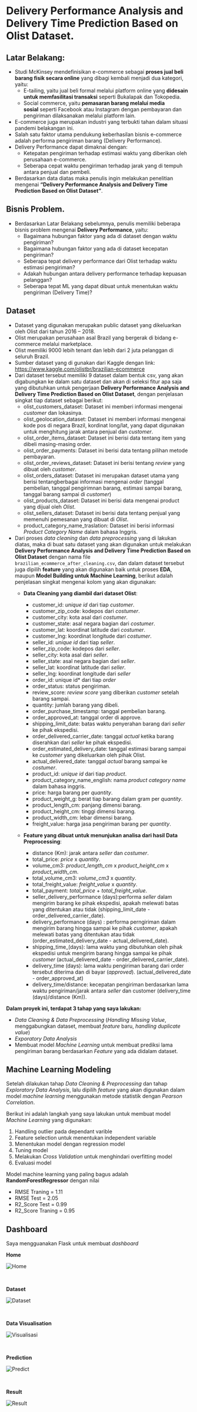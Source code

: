 # Delivery Performance Analysis and Delivery Time Prediction Based on Olist Dataset.

## Latar Belakang:
- Studi McKinsey mendefinisikan e-commerce sebagai **proses jual beli barang fisik secara online** yang dibagi kembali menjadi dua kategori, yaitu:
    - E-tailing, yaitu jual beli formal melalui platform online yang **didesain untuk memfasilitasi transaksi** seperti Bukalapak dan Tokopedia.
    - Social commerce, yaitu **pemasaran barang melalui media sosial** seperti Facebook atau Instagram dengan pembayaran dan pengiriman dilaksanakan melalui platform lain.
- E-commerce juga merupakan industri yang terbukti tahan dalam situasi pandemi belakangan ini.
- Salah satu faktor utama pendukung keberhasilan bisnis e-commerce adalah performa pengiriman barang (Delivery Performance).
- Delivery Performance dapat dimaknai dengan:
    - Ketepatan pengiriman terhadap estimasi waktu  yang diberikan oleh perusahaan e-commerce.
    - Seberapa cepat waktu pengiriman terhadap jarak yang di tempuh antara penjual dan pembeli.
- Berdasarkan data diatas maka penulis ingin melakukan penelitian mengenai **“Delivery Performance Analysis and Delivery Time Prediction Based on Olist Dataset”**.

## Bisnis Problem.
- Berdasarkan Latar Belakang sebelumnya, penulis memiliki beberapa bisnis problem mengenai **Delivery Performance**, yaitu:
    - Bagaimana hubungan faktor yang ada di dataset dengan waktu pengiriman?
    - Bagaimana hubungan faktor yang ada di dataset kecepatan pengiriman?
    - Seberapa tepat delivery performance dari Olist terhadap waktu estimasi pengiriman?
    - Adakah hubungan antara delivery performance terhadap kepuasan pelanggan?
    - Seberapa tepat ML yang dapat dibuat untuk menentukan waktu pengiriman (Delivery Time)?
    
## Dataset
- Dataset yang digunakan merupakan public dataset yang dikeluarkan oleh Olist dari tahun 2016 – 2018.
- Olist merupakan perusahaan asal Brazil yang bergerak di bidang e-commerce melalui marketplace.
- Olist memiliki 9000 lebih tenant dan lebih dari 2 juta pelanggan di seluruh Brazil.
- Sumber dataset yang di gunakan dari Kaggle dengan link: https://www.kaggle.com/olistbr/brazilian-ecommerce
- Dari dataset tersebut memiliki 9 dataset dalam bentuk csv, yang akan digabungkan ke dalam satu dataset dan akan di seleksi fitur apa saja yang dibutuhkan untuk pengerjaan **Delivery Performance Analysis and Delivery Time Prediction Based on Olist Dataset**, dengan penjelasan singkat tiap dataset sebagai berikut:
    - olist_customers_dataset: Dataset ini memberi informasi mengenai *customer* dan lokasinya.
    - olist_geolocation_dataset: Dataset ini memberi informasi mengenai kode pos di negara Brazil, kordinat long/lat, yang dapat digunakan untuk menghitung jarak antara penjual dan *customer*.
    - olist_order_items_dataset: Dataset ini berisi data tentang item yang dibeli masing-masing order.
    - olist_order_payments: Dataset ini berisi data tentang pilihan metode pembayaran.
    - olist_order_reviews_dataset: Dataset ini berisi tentang *review* yang dibuat oleh *customer*.
    - olist_orders_dataset: Dataset ini merupakan dataset utama yang berisi tentangberbagai informasi mengenai *order* (tanggal pembelian, tanggal pengirimnan barang, estimasi sampai barang, tanggal barang sampai di *customer*)
    - olist_products_dataset: Dataset ini berisi data mengenai product yang dijual oleh *Olist*.
    - olist_sellers_dataset: Dataset ini berisi data tentang penjual yang memenuhi pemesanan yang dibuat di *Olist*.
    - product_category_name_traslation: Dataset ini berisi informasi *Product Category Name* dalam bahasa Inggris.
- Dari proses *data cleaning* dan *data preprocessing* yang di lakukan diatas, maka di buat satu dataset yang akan digunakan untuk melakukan **Delivery Performance Analysis and Delivery Time Prediction Based on Olist Dataset** dengan nama file ``brazilian_ecommerce_after_cleaning.csv``, dan dalam dataset tersebut juga dipilih **feature** yang akan digunakan baik untuk proses **EDA**, maupun **Model Building untuk Machine Learning**, berikut adalah penjelasan singkat mengenai kolom yang akan digunakan:
    - **Data Cleaning yang diambil dari dataset Olist**:
        - customer_id: *unique id* dari tiap *customer*.
        - customer_zip_code: kodepos dari *costumer*.
        - customer_city: kota asal dari *costumer*.
        - customer_state: asal negara bagian dari *costumer*.
        - customer_lat: koordinat latitude dari *costumer*.
        - customer_lng: koordinat longitude dari *costumer*.
        - seller_id: *unique id* dari tiap *seller*.
        - seller_zip_code: kodepos dari *seller*.
        - seller_city: kota asal dari *seller*.
        - seller_state: asal negara bagian dari *seller*.
        - seller_lat: koordinat latitude dari *seller*.
        - seller_lng: koordinat longitude dari *seller*
        - order_id: unique id* dari tiap *order*
        - order_status: status pengiriman.
        - review_score: *review score* yang diberikan *customer* setelah barang sampai.
        - quantity: jumlah barang yang dibeli.
        - order_purchase_timestamp: tanggal pembelian barang.
        - order_approved_at: tanggal order di approve.
        - shipping_limit_date: batas waktu penyerahan barang dari *seller* ke pihak ekspedisi.
        - order_delivered_carrier_date: tanggal *actual* ketika barang diserahkan dari *seller* ke pihak ekspedisi.
        - order_estimated_delivery_date: tanggal estimasi barang sampai ke *customer* yang dikeluarkan oleh pihak Olist.
        - actual_delivered_date: tanggal *actual* barang sampai ke *costumer*.
        - product_id: *unique id* dari tiap *product*.
        - product_category_name_english: nama *product category name* dalam bahasa inggris.
        - price: harga barang per *quantity*.
        - product_weight_g: berat tiap barang dalam gram per *quantity*.
        - product_length_cm: panjang dimensi barang.
        - product_height_cm: tinggi dimensi barang.
        - product_width_cm: lebar dimensi barang.
        - freight_value: harga jasa pengiriman barang per *quantity*.

    - **Feature yang dibuat untuk menunjukan analisa dari hasil Data Preprocessing**:
        - distance (Km): jarak antara *seller* dan *costumer*.
        - total_price: *price* x *quantity*.
        - volume_cm3: *product_length_cm* x *product_height_cm* x *product_width_cm*.
        - total_volume_cm3: *volume_cm3* x *quantity*.
        - total_freight_value: *freight_value* x *quantity*.
        - total_payment: *total_price* + *total_freight_value*.
        - seller_delivery_performance (days):performa *seller* dalam mengirim barang ke pihak ekspedisi, apakah melewati batas yang ditentukan atau tidak (shipping_limit_date - order_delivered_carrier_date).
        - delivery_performance (days) : performa perngiriman dalam mengirim barang hingga sampai ke pihak *customer*, apakah melewati batas yang ditentukan atau tidak (order_estimated_delivery_date - actual_delivered_date).
        - shipping_time_(days): lama waktu yang dibutuhkan oleh pihak ekspedisi untuk mengirim barang hingga sampai ke pihak *customer* (actual_delivered_date - order_delivered_carrier_date).
        - delivery_time (days): lama waktu pengiriman barang dari order tersebut diterima dan di bayar (*approved*). (actual_delivered_date - order_approved_at)
        - delivery_time/distance: kecepatan pengiriman berdasarkan lama waktu pengiriman/jarak antara *seller* dan customer (delivery_time (days)/distance (Km)).
        
**Dalam proyek ini, terdapat 3 tahap yang saya lakukan:**
- *Data Cleaning & Data Preprocessing* (*Handling Missing Value*, menggabungkan dataset, membuat *feature* baru, *handling duplicate value*)
- *Exporatory Data Analysis*
- Membuat model *Machine Learning* untuk membuat prediksi lama pengiriman barang berdasarkan *Feature* yang ada didalam dataset.

## Machine Learning Modeling
Setelah dilakukan tahap *Data Cleaning & Preprocessing* dan tahap *Exploratory Data Analysis*, lalu dipilih *feature* yang akan digunakan dalam model *machine learning* menggunakan metode statistik dengan *Pearson Correlation*.

Berikut ini adalah langkah yang saya lakukan untuk membuat model *Machine Learning* yang digunakan:

1. Handling outlier pada dependant varible
2. Feature selection untuk menentukan independent variable
3. Menentukan model dengan regression model
4. Tuning model
5. Melakukan *Cross Validation* untuk menghindari overfitting model
5. Evaluasi model

Model machine learning yang paling bagus adalah **RandomForestRegressor** dengan nilai

- RMSE Traning = 1.11
- RMSE Test = 2.05
- R2_Score Test = 0.99
- R2_Score Traning = 0.95

## Dashboard
Saya mengguanakan Flask untuk membuat *dashboard*

**Home**
<br>

![Home](https://user-images.githubusercontent.com/65010867/93131433-3d5f4000-f6fe-11ea-97d7-725f3688b01a.png)

<br>

**Dataset**

![Dataset](https://user-images.githubusercontent.com/65010867/93131519-68499400-f6fe-11ea-9d75-5ebdd2a65522.png)

<br>

**Data Visualisation**

![Visualisasi](https://user-images.githubusercontent.com/65010867/93131616-9038f780-f6fe-11ea-9039-86a99b041dea.png)

<br>

**Prediction**

![Predict](https://user-images.githubusercontent.com/65010867/93131669-a47cf480-f6fe-11ea-800c-11d24db5454c.png)

<br>

**Result**

![Result](https://user-images.githubusercontent.com/65010867/93131705-b9598800-f6fe-11ea-9dbf-a4fa589633d5.png)
